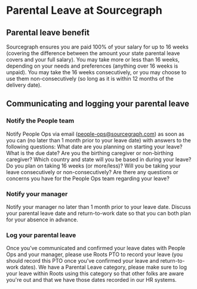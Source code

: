 # Parental Leave at Sourcegraph

## Parental leave benefit

Sourcegraph ensures you are paid 100% of your salary for up to 16 weeks (covering the difference between the amount your state parental leave covers and your full salary).
You may take more or less than 16 weeks, depending on your needs and preferences (anything over 16 weeks is unpaid).
You may take the 16 weeks consecutively, or you may choose to use them non-consecutively (so long as it is within 12 months of the delivery date).

## Communicating and logging your parental leave

### Notify the People team

Notify People Ops via email (people-ops@sourcegraph.com) as soon as you can (no later than 1 month prior to your leave date) with answers to the following questions:
What date are you planning on starting your leave?
What is the due date?
Are you the birthing caregiver or non-birthing caregiver?
Which country and state will you be based in during your leave?
Do you plan on taking 16 weeks (or more/less)?
Will you be taking your leave consecutively or non-consecutively?
Are there any questions or concerns you have for the People Ops team regarding your leave?

### Notify your manager

Notify your manager no later than 1 month prior to your leave date. Discuss your parental leave date and return-to-work date so that you can both plan for your absence in advance.

### Log your parental leave

Once you’ve communicated and confirmed your leave dates with People Ops and your manager, please use Roots PTO to record your leave (you should record this PTO once you've confirmed your leave and return-to-work dates). We have a Parental Leave category, please make sure to log your leave within Roots using this category so that other folks are aware you're out and that we have those dates recorded in our HR systems.
